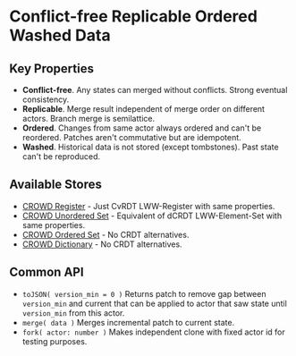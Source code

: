 # Conflict-free Replicable Ordered Washed Data

## Key Properties

- **Conflict-free**. Any states can merged without conflicts. Strong eventual consistency.
- **Replicable**. Merge result independent of merge order on different actors. Branch merge is semilattice.
- **Ordered**. Changes from same actor always ordered and can't be reordered. Patches aren't commutative but are idempotent.
- **Washed**. Historical data is not stored (except tombstones). Past state can't be reproduced.

## Available Stores

- [CROWD Register](./reg) - Just CvRDT LWW-Register with same properties.
- [CROWD Unordered Set](./set) - Equivalent of dCRDT LWW-Element-Set with same properties.
- [CROWD Ordered Set](./list) - No CRDT alternatives.
- [CROWD Dictionary](./dict) - No CRDT alternatives.

## Common API

- `toJSON( version_min = 0 )` Returns patch to remove gap between `version_min` and current that can be applied to actor that saw state until `version_min` from this actor.
- `merge( data )` Merges incremental patch to current state.
- `fork( actor: number )` Makes independent clone with fixed actor id for testing purposes.
